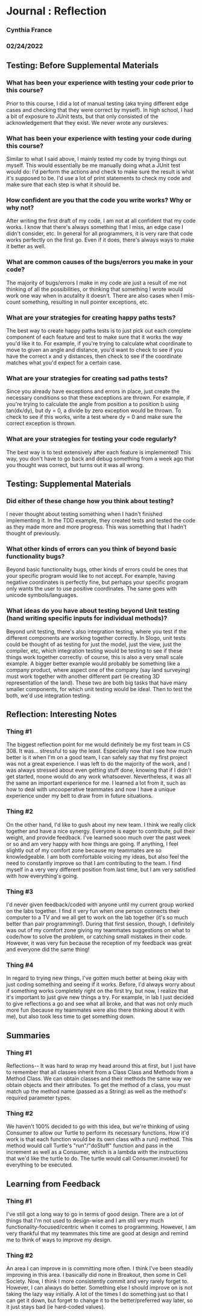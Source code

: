 # Journal : Reflection
### Cynthia France
### 02/24/2022


## Testing: Before Supplemental Materials

### What has been your experience with testing your code prior to this course?
Prior to this course, I did a lot of manual testing (aka trying different edge cases and checking
that they were correct by myself). In high school, I had a bit of exposure to JUnit tests, but
that only consisted of the acknowledgement that they exist. We never wrote any oursleves.

### What has been your experience with testing your code during this course?
Similar to what I said above, I mainly tested my code by trying things out myself. This would 
essentially be me manually doing what a JUnit test would do: I'd perform the actions and check to
make sure the result is what it's supposed to be. I'd use a lot of print statements to check my
code and make sure that each step is what it should be.

### How confident are you that the code you write works? Why or why not?
After writing the first draft of my code, I am not at all confident that my code works. I know that
there's always something that I miss, an edge case I didn't consider, etc. In general for all
programmers, it is very rare that code works perfectly on the first go. Even if it does, there's
always ways to make it better as well.

### What are common causes of the bugs/errors you make in your code?
The majority of bugs/errors I make in my code are just a result of me not thinking of all the 
possibilities, or thinking that something I wrote would work one way when in acutality it doesn't.
There are also cases when I mis-count something, resulting in null pointer exceptions, etc.

### What are your strategies for creating happy paths tests?
The best way to create happy paths tests is to just pick out each complete component of each feature
and test to make sure that it works the way you'd like it to. For example, if you're trying to 
calculate what coordinate to move to given an angle and distance, you'd want to check to see if 
you have the correct x and y distances, then check to see if the coordinate matches what you'd
expect for a certain case.

### What are your strategies for creating sad paths tests?
Since you already have exceptions and errors in place, just create the necessary conditions so that
these exceptions are thrown. For example, if you're trying to calculate the angle from position a 
to position b using tan(dx/dy), but dy = 0, a divide by zero exception would be thrown. To check
to see if this works, write a test where dy = 0 and make sure the correct exception is thrown.

### What are your strategies for testing your code regularly?
The best way is to test extensively after each feature is implemented! This way, you don't have to
go back and debug something from a week ago that you thought was correct, but turns out it was all
wrong.


## Testing: Supplemental Materials

### Did either of these change how you think about testing?
I never thought about testing something when I hadn't finished implementing it. In the TDD example,
they created tests and tested the code as they made more and more progress. This was something
that I hadn't thought of previously. 

### What other kinds of errors can you think of beyond basic functionality bugs?
Beyond basic functionality bugs, other kinds of errors could be ones that your specific program would
like to not accept. For example, having negative coordinates is perfectly fine, but perhaps your 
specific program only wants the user to use positive coordinates. The same goes with unicode symbols/languages.

### What ideas do you have about testing beyond Unit testing (hand writing specific inputs for individual methods)?
Beyond unit testing, there's also integration testing, where you test if the
different components are working together correctly. In Slogo, unit tests could be thought of as 
testing for just the model, just the view, just the compiler, etc, which integration testing would be
testing to see if these things work together correctly. of course, this is also a very small scale
example. A bigger better example would probably be something like a company product, where aspect one
of the company (say land surveying) must work together with another different part (ie creating
3D representation of the land). These two are both big tasks that have many smaller components, for
which unit testing would be ideal. Then to test the both, we'd use integration testing.


## Reflection: Interesting Notes

### Thing #1
The biggest reflection point for me would definitely be my first team in CS 308. It was... stressful
to say the least. Especially now that I see how much better is it when I'm on a good team, I can
safely say that my first project was not a great experience. I was left to do the majority of the
work, and I was always stressed about even getting stuff done, knowing that if I didn't get started,
noone would do any work whatsoever. Nevertheless, it was all the same an important experience for
me. I learned a lot from it, such as how to deal with uncooperative teammates and now I have a
unique experience under my belt to draw from in future situations.

### Thing #2
On the other hand, I'd like to gush about my new team. I think we really click together and have a 
nice synergy. Everyone is eager to contribute, pull their weight, and provide feedback. I've learned
sooo much over the past week or so and am very happy with how things are going. If anything, I feel
slightly out of my comfort zone because my teammates are so knowledgeable. I am both comfortable
voicing my ideas, but also feel the need to constantly improve so that I am contributing to the 
team. I find myself in a very very different position from last time, but I am very satisfied with
how everything's going.

### Thing #3
I'd never given feedback/coded with anyone until my current group worked on the labs together. I find
it very fun when one person connects their computer to a TV and we all get to work on the lab 
together (it's so much better than pair programming!). During that first session, though, I 
definitely was out of my comfort zone giving my teammates suggestions on what to code/how to solve
the problem, or catching small mistakes in their code. However, it was very fun because the reception
of my feedback was great and everyone did the same thing!

### Thing #4
In regard to trying new things, I've gotten much better at being okay with just coding something
and seeing if it works. Before, I'd always worry about if something works completely right on the
first try, but now, I realize that it's important to just give new things a try. For example, in
lab I just decided to give reflections a go and see what all broke, and that was not only much 
more fun (because my teammates were also there thinking about it with me), but also took less time
to get something down.


## Summaries

### Thing #1
Reflections-- It was hard to wrap my head around this at first, but I just have to remember that
all classes inherit from a Class Class and Methods from a Method Class. We can obtain classes and 
their methods the same way we obtain objects and their attributes. To get the method of a class, 
you must match up the method name (passed as a String) as well as the method's required parameter types.

### Thing #2
We haven't 100% decided to go with this idea, but we're thinking of using Consumer to allow our
Turtle to perform its necessary functions. How it'd work is that each function would be its own 
class with a run() method. This method would call Turtle's "run"/"doStuff" function and pass in
the increment as well as a Consumer, which is a lambda with the instructions that we'd like the
turtle to do. The turtle would call Consumer.invoke() for everything to be executed.


## Learning from Feedback

### Thing #1
I've still got a long way to go in terms of good design. There are a lot of things that I'm not used
to design-wise and I am still very much functionality-focused/centric when it comes to programming. 
However, I am very thankful that my teammates this time are good at design and remind me to think of
ways to improve my design.

### Thing #2
An area I can improve in is committing more often. I think I've been steadily improving in this 
area. I basically did none in Breakout, then some in Cell Society. Now, I think I more consistently 
commit and very rarely forget to. However, I can always do better. Something else I should improve on
is not taking the lazy way initially. A lot of the times I do something just so that I can get it 
down, but forget to change it to the better/preferred way later, so it just stays bad (ie hard-coded
values).